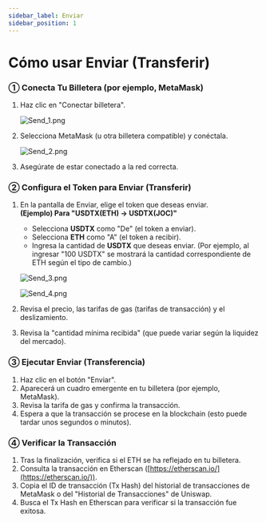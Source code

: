 ```yaml
---
sidebar_label: Enviar
sidebar_position: 1
---
```


# Cómo usar Enviar (Transferir)

### **① Conecta Tu Billetera (por ejemplo, MetaMask)**

1. Haz clic en "Conectar billetera".
    
    ![Send_1.png](/img/docs/Send_1.png)
    
2. Selecciona MetaMask (u otra billetera compatible) y conéctala.
    
    ![Send_2.png](/img/docs/Send_2.png)
    
3. Asegúrate de estar conectado a la red correcta.

### **② Configura el Token para Enviar (Transferir)**

1. En la pantalla de Enviar, elige el token que deseas enviar.  
   **(Ejemplo) Para "USDTX(ETH) → USDTX(JOC)"**  
   - Selecciona **USDTX** como "De" (el token a enviar).  
   - Selecciona **ETH** como "A" (el token a recibir).  
   - Ingresa la cantidad de **USDTX** que deseas enviar. (Por ejemplo, al ingresar "100 USDTX" se mostrará la cantidad correspondiente de ETH según el tipo de cambio.)
    
    ![Send_3.png](/img/docs/Send_3.png)

    ![Send_4.png](/img/docs/Send_4.png)
        
2. Revisa el precio, las tarifas de gas (tarifas de transacción) y el deslizamiento.  
3. Revisa la "cantidad mínima recibida" (que puede variar según la liquidez del mercado).

### **③ Ejecutar Enviar (Transferencia)**

1. Haz clic en el botón "Enviar".  
2. Aparecerá un cuadro emergente en tu billetera (por ejemplo, MetaMask).  
3. Revisa la tarifa de gas y confirma la transacción.  
4. Espera a que la transacción se procese en la blockchain (esto puede tardar unos segundos o minutos).

### **④ Verificar la Transacción**

1. Tras la finalización, verifica si el ETH se ha reflejado en tu billetera.  
2. Consulta la transacción en Etherscan ([https://etherscan.io/](https://etherscan.io/)).  
3. Copia el ID de transacción (Tx Hash) del historial de transacciones de MetaMask o del "Historial de Transacciones" de Uniswap.  
4. Busca el Tx Hash en Etherscan para verificar si la transacción fue exitosa.